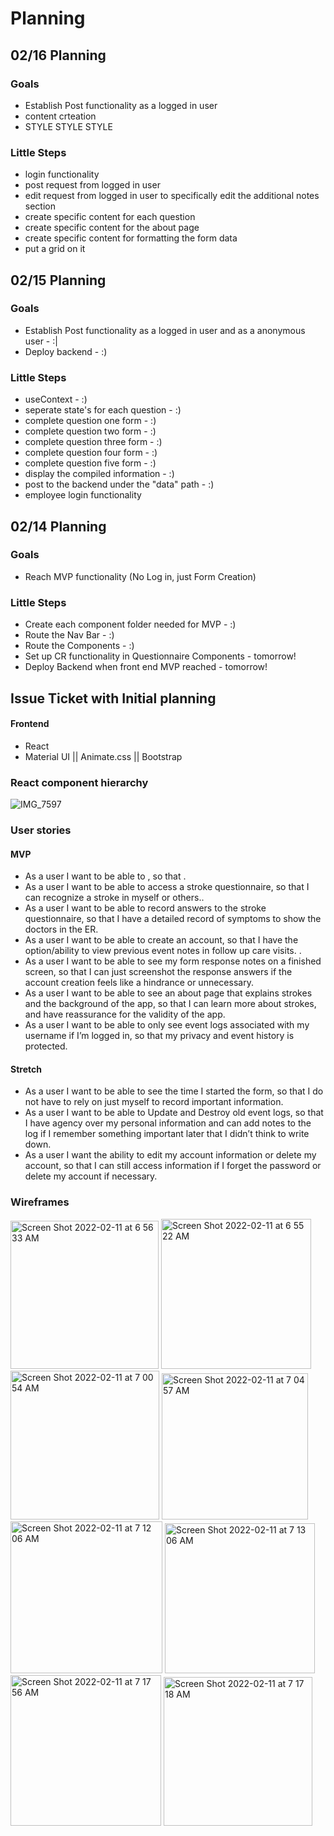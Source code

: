 # Planning

## 02/16 Planning

### Goals

- Establish Post functionality as a logged in user
- content crteation
- STYLE STYLE STYLE

### Little Steps

- login functionality
- post request from logged in user
- edit request from logged in user to specifically edit the additional notes section
- create specific content for each question
- create specific content for the about page
- create specific content for formatting the form data
- put a grid on it

## 02/15 Planning

### Goals

- Establish Post functionality as a logged in user and as a anonymous user - :|
- Deploy backend - :)

### Little Steps

- useContext - :)
- seperate state's for each question - :)
- complete question one form - :)
- complete question two form - :)
- complete question three form - :)
- complete question four form - :)
- complete question five form - :)
- display the compiled information - :)
- post to the backend under the "data" path - :)
- employee login functionality

## 02/14 Planning

### Goals

- Reach MVP functionality (No Log in, just Form Creation)

### Little Steps

- Create each component folder needed for MVP - :)
- Route the Nav Bar - :)
- Route the Components - :)
- Set up CR functionality in Questionnaire Components - tomorrow!
- Deploy Backend when front end MVP reached - tomorrow!

## Issue Ticket with Initial planning

#### Frontend

- React
- Material UI || Animate.css || Bootstrap

### React component hierarchy

![IMG_7597](https://media.git.generalassemb.ly/user/40268/files/0a94c380-8b0d-11ec-990f-44b63c19e09f)

### User stories

#### MVP

- As a user I want to be able to , so that .
- As a user I want to be able to access a stroke questionnaire, so that I can recognize a stroke in myself or others..
- As a user I want to be able to record answers to the stroke questionnaire, so that I have a detailed record of symptoms to show the doctors in the ER.
- As a user I want to be able to create an account, so that I have the option/ability to view previous event notes in follow up care visits. .
- As a user I want to be able to see my form response notes on a finished screen, so that I can just screenshot the response answers if the account creation feels like a hindrance or unnecessary.
- As a user I want to be able to see an about page that explains strokes and the background of the app, so that I can learn more about strokes, and have reassurance for the validity of the app.
- As a user I want to be able to only see event logs associated with my username if I’m logged in, so that my privacy and event history is protected.

#### Stretch

- As a user I want to be able to see the time I started the form, so that I do not have to rely on just myself to record important information.
- As a user I want to be able to Update and Destroy old event logs, so that I have agency over my personal information and can add notes to the log if I remember something important later that I didn’t think to write down.
- As a user I want the ability to edit my account information or delete my account, so that I can still access information if I forget the password or delete my account if necessary.

### Wireframes

<img width="237" alt="Screen Shot 2022-02-11 at 6 56 33 AM" src="https://media.git.generalassemb.ly/user/40268/files/da005a00-8b0b-11ec-907b-1cca1fd0fc34">
<img width="240" alt="Screen Shot 2022-02-11 at 6 55 22 AM" src="https://media.git.generalassemb.ly/user/40268/files/ed132a00-8b0b-11ec-8df5-3e42e0540b3f">
<img width="238" alt="Screen Shot 2022-02-11 at 7 00 54 AM" src="https://media.git.generalassemb.ly/user/40268/files/fa301900-8b0b-11ec-8f07-71d487c4150d">
<img width="234" alt="Screen Shot 2022-02-11 at 7 04 57 AM" src="https://media.git.generalassemb.ly/user/40268/files/01efbd80-8b0c-11ec-85ea-55fbeca83123">
<img width="243" alt="Screen Shot 2022-02-11 at 7 12 06 AM" src="https://media.git.generalassemb.ly/user/40268/files/13d16080-8b0c-11ec-9258-d1dc43df894f">
<img width="240" alt="Screen Shot 2022-02-11 at 7 13 06 AM" src="https://media.git.generalassemb.ly/user/40268/files/17fd7e00-8b0c-11ec-9e54-0cc79ab76cce">
<img width="241" alt="Screen Shot 2022-02-11 at 7 17 56 AM" src="https://media.git.generalassemb.ly/user/40268/files/52671b00-8b0c-11ec-9cb0-f9aa34546d8a">
<img width="238" alt="Screen Shot 2022-02-11 at 7 17 18 AM" src="https://media.git.generalassemb.ly/user/40268/files/29468a80-8b0c-11ec-96fa-a0f3f5c59d5b">
